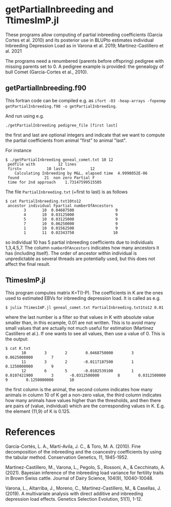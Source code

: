 # getPartialInbreeding and TtimesImP.jl

These programs allow computing of partial inbreeding coefficients (Garcia Cortes et al. 2010) and its posterior use in BLUPto estimates individual Inbreeding Depression Load as in Varona et al. 2019; Martinez-Castillero et al. 2021 

The programs need a renumbered (parents before offspring) pedigree with missing parents set to 0. A pedigree example is provided: the genealogy of bull Comet (Garcia-Cortes et al., 2010).



## getPartialInbreeding.f90

This fortran code can be compiled e.g. as `ifort -O3 -heap-arrays -fopenmp getPartialInbreeding.f90 -o getPartialInbreeding`.

And run using e.g.

```
./getPartialInbreeding pedigree_file [first last]
```

the first and last are optional integers and indicate that we want to compute the partial coefficients from animal "first" to animal "last".

For instance

```
$ ./getPartialInbreeding geneal_comet.txt 10 12
 pedfile with          12 lines
 first=           10 last=           12
    Calculating Inbreeding by M&L, elapsed time  4.9998052E-06
 found           21  non zero Partial F
 time for 2nd approach    1.73147599515505  
```

The file `PartialInbreeding.txt` (+first to last) is as follows
```
$ cat PartialInbreeding.txt10to12 
 ancestor individual Fpartial numberOfAncestors
        3       10  0.04687500                  9
        4       10  0.03125000                  9
        5       10  0.03125000                  9
        7       10  0.06250000                  9
        1       10  0.01562500                  9
        1       11  0.02343750                 10 
```

so individual 10 has 5 partial inbreeding coefficients due to individuals 1,3,4,5,7. The column `numberOfAncestors` indicates how many ancestors it has (including itself). The order of ancestor within individual is unpredictable as several threads are potentially used, but this does not affect the final result.

## TtimesImP.jl

This program computes matrix K=T(I-P). The coefficients in K are the ones used to estimated EBVs for inbreeding depression load.   It is called as e.g.

```
$ julia TtimesImP.jl geneal_comet.txt PartialInbreeding.txt1to12 0.01
```

where the last number is a filter so that values in K with absolute value smaller than, in this ecample, 0.01 are not written. This is to avoid many small values that are actually not much useful for estimation (Martinez Castillero et al.). If one wants to see all values, then use a value of 0. This is the output:

```
$ cat K.txt 
       10        3        2        0.0468750000        3        0.0625000000        7
       11        3        2       -0.0117187500        1        0.1250000000        9
       12        6        5       -0.0102539100        1        0.0107421900        3       -0.0312500000        8        0.0312500000        9        0.1250000000       10
```

the first column is the animal, the second column indicates how many animals in column 10 of K get a non-zero value, the third column indicates how many animals have values higher than the thresholds, and then there are pairs of (value, individual) which are the corresponding values in K. E.g. the element (11,9) of K is 0.125.

# References

García-Cortés, L. A., Martí-Avila, J. C., & Toro, M. A. (2010). Fine decomposition of the inbreeding and the coancestry coefficients by using the tabular method. Conservation Genetics, 11, 1945-1952.

Martinez-Castillero, M., Varona, L., Pegolo, S., Rossoni, A., & Cecchinato, A. (2021). Bayesian inference of the inbreeding load variance for fertility traits in Brown Swiss cattle. Journal of Dairy Science, 104(9), 10040-10048.

Varona, L., Altarriba, J., Moreno, C., Martínez-Castillero, M., & Casellas, J. (2019). A multivariate analysis with direct additive and inbreeding depression load effects. Genetics Selection Evolution, 51(1), 1-12.


